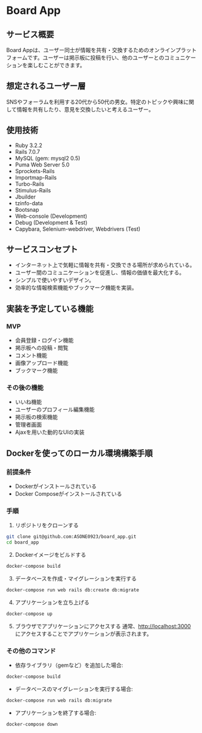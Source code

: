 # Board App

## サービス概要
Board Appは、ユーザー同士が情報を共有・交換するためのオンラインプラットフォームです。ユーザーは掲示板に投稿を行い、他のユーザーとのコミュニケーションを楽しむことができます。

## 想定されるユーザー層
SNSやフォーラムを利用する20代から50代の男女。特定のトピックや興味に関して情報を共有したり、意見を交換したいと考えるユーザー。

## 使用技術
- Ruby 3.2.2
- Rails 7.0.7
- MySQL (gem: mysql2 0.5)
- Puma Web Server 5.0
- Sprockets-Rails
- Importmap-Rails
- Turbo-Rails
- Stimulus-Rails
- Jbuilder
- tzinfo-data
- Bootsnap
- Web-console (Development)
- Debug (Development & Test)
- Capybara, Selenium-webdriver, Webdrivers (Test)

## サービスコンセプト
* インターネット上で気軽に情報を共有・交換できる場所が求められている。
* ユーザー間のコミュニケーションを促進し、情報の価値を最大化する。
* シンプルで使いやすいデザイン。
* 効率的な情報検索機能やブックマーク機能を実装。

## 実装を予定している機能
### MVP
* 会員登録・ログイン機能
* 掲示板への投稿・閲覧
* コメント機能
* 画像アップロード機能
* ブックマーク機能

### その後の機能
* いいね機能
* ユーザーのプロフィール編集機能
* 掲示板の検索機能
* 管理者画面
* Ajaxを用いた動的なUIの実装

## Dockerを使ってのローカル環境構築手順

### 前提条件
- Dockerがインストールされている
- Docker Composeがインストールされている

### 手順

1. リポジトリをクローンする
```bash
git clone git@github.com:ASONE0923/board_app.git
cd board_app
```

2. Dockerイメージをビルドする
```bash
docker-compose build
```

3. データベースを作成・マイグレーションを実行する
```bash
docker-compose run web rails db:create db:migrate
```

4. アプリケーションを立ち上げる
```bash
docker-compose up
```

5. ブラウザでアプリケーションにアクセスする
通常、[http://localhost:3000](http://localhost:3000) にアクセスすることでアプリケーションが表示されます。

### その他のコマンド

- 依存ライブラリ（gemなど）を追加した場合:
```bash
docker-compose build
```

- データベースのマイグレーションを実行する場合:
```bash
docker-compose run web rails db:migrate
```

- アプリケーションを終了する場合:
```bash
docker-compose down
```
